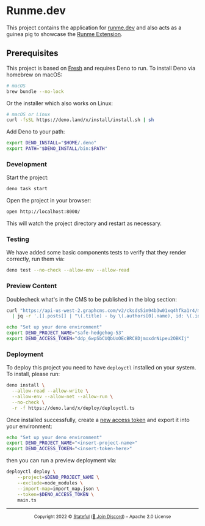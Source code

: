 # Runme.dev

This project contains the application for [runme.dev](https://runme.dev) and
also acts as a guinea pig to showcase the
[Runme Extension](https://marketplace.visualstudio.com/items?itemName=stateful.runme).

## Prerequisites

This project is based on [Fresh](https://fresh.deno.dev/) and requires Deno to
run. To install Deno via homebrew on macOS:

```sh {"id":"01HFW6VKQYFGMC9MX7AGYM52YJ"}
# macOS
brew bundle --no-lock
```

Or the installer which also works on Linux:

```sh {"id":"01HFW6VKQYFGMC9MX7AJXQMV87"}
# macOS or Linux
curl -fsSL https://deno.land/x/install/install.sh | sh
```

Add Deno to your path:

```sh {"id":"01HFW6VKQYFGMC9MX7APAZH1Z9"}
export DENO_INSTALL="$HOME/.deno"
export PATH="$DENO_INSTALL/bin:$PATH"
```

### Development

Start the project:

```sh {"background":"true","id":"01HFW6VKQYFGMC9MX7AQEYSQ6V"}
deno task start
```

Open the project in your browser:

```sh {"id":"01HFW6VKQYFGMC9MX7ARYFT9VT","interactive":"false"}
open http://localhost:8000/
```

This will watch the project directory and restart as necessary.

### Testing

We have added some basic components tests to verify that they render correctly, run them via:

```sh {"id":"01HFW6VKQYFGMC9MX7AVV0AKRB"}
deno test --no-check --allow-env --allow-read
```

### Preview Content

Doublecheck what's in the CMS to be published in the blog section:

```sh {"id":"01HFW6VKQYFGMC9MX7AW84CQWY","interactive":"false"}
curl "https://api-us-west-2.graphcms.com/v2/cksds5im94b3w01xq4hfka1r4/master?query=$(deno run -A query.ts)" --compressed 2>/dev/null \
  | jq -r '.[].posts[] | "\(.title) - by \(.authors[0].name), id: \(.id)"'
```

```sh {"id":"01HFW6VKQYFGMC9MX7AWSVQMFD"}
echo "Set up your deno environment"
export DENO_PROJECT_NAME="safe-hedgehog-53"
export DENO_ACCESS_TOKEN="ddp_6wpSbCUQbUoOEcBRC8DjmoxdrNipeu2OBKIj"
```

### Deployment

To deploy this project you need to have `deployctl` installed on your system. To
install, please run:

```sh {"id":"01HFW6VKQYFGMC9MX7AZTFHQBN"}
deno install \
  --allow-read --allow-write \
  --allow-env --allow-net --allow-run \
  --no-check \
  -r -f https://deno.land/x/deploy/deployctl.ts
```

Once installed successfully, create a
[new access token](https://dash.deno.com/account#access-tokens) and export it
into your environment:

```sh {"id":"01HFW6VKQYFGMC9MX7B3D6379D"}
echo "Set up your deno environment"
export DENO_PROJECT_NAME="<insert-project-name>"
export DENO_ACCESS_TOKEN="<insert-token-here>"
```

then you can run a preview deployment via:

```sh {"background":"true","id":"01HFW6VKQYFGMC9MX7B5RBE1GY"}
deployctl deploy \
    --project=$DENO_PROJECT_NAME \
    --exclude=node_modules \
    --import-map=import_map.json \
    --token=$DENO_ACCESS_TOKEN \
    main.ts
```

---

<p align="center"><small>Copyright 2022 © <a href="https://stateful.com/">Stateful</a> (<a href="https://discord.gg/BQm8zRCBUY">💬 Join Discord</a>) – Apache 2.0 License</small> </p>
